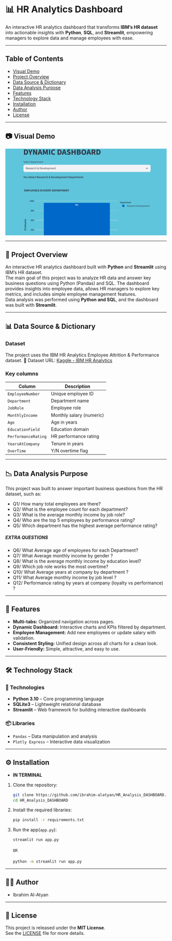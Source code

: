 # 📊 HR Analytics Dashboard
An interactive HR analytics dashboard that transforms **IBM’s HR dataset** into actionable insights with **Python**, **SQL**, and **Streamlit**, empowering managers to explore data and manage employees with ease.

---

## Table of Contents
- [Visual Demo](#visual-demo)  
- [Project Overview](#project-overview)  
- [Data Source & Dictionary](#data-source--dictionary)  
- [Data Analysis Purpose](#data-analysis-purpose)  
- [Features](#features)  
- [Technology Stack](#technology-stack)  
- [Installation](#️-installation)  
- [Author](#author)  
- [License](#license)

---

## 📷 Visual Demo

![Dashboard Screenshot](Dynamic_Dashboard.png)

---

## 📖 Project Overview

An interactive HR analytics dashboard built with **Python** and **Streamlit** using IBM’s HR dataset.  
The main goal of this project was to analyze HR data and answer key business questions using Python (Pandas) and SQL.
The dashboard provides insights into employee data, allows HR managers to explore key metrics, and includes simple employee management features.  
Data analysis was performed using **Python and SQL**, and the dashboard was built with **Streamlit**.

---

## 📊 Data Source & Dictionary

### Dataset
The project uses the IBM HR Analytics Employee Attrition & Performance dataset.
🔗 Dataset URL: [Kaggle - IBM HR Analytics](https://www.kaggle.com/datasets/pavansubhasht/ibm-hr-analytics-attrition-dataset)

### Key columns
| Column | Description |
|---|---|
| `EmployeeNumber` | Unique employee ID |
| `Department` | Department name |
| `JobRole` | Employee role |
| `MonthlyIncome` | Monthly salary (numeric) |
| `Age` | Age in years |
| `EducationField` | Education domain |
| `PerformanceRating` | HR performance rating |
| `YearsAtCompany` | Tenure in years |
| `OverTime` | Y/N overtime flag |

---

## 📉 Data Analysis Purpose

This project was built to answer important business questions from the HR dataset, such as:
- Q1/ How many total employees are there?
- Q2/ What is the employee count for each department?
- Q3/ What is the average monthly income by job role?
- Q4/ Who are the top 5 employees by performance rating?
- Q5/ Which department has the highest average performance rating?
##### EXTRA QUESTIONS
- Q6/ What Average age of employees for each Department?
- Q7/ What Average monthly income by gender ?
- Q8/ What is the average monthly income by education level?
- Q9/ Which job role works the most overtime?
- Q10/ What Average years at company by department ?
- Q11/ What Average monthly income by job level ?
- Q12/ Performance rating by years at company (loyalty vs performance) ?

---

## 🚀 Features
- **Multi-tabs:** Organized navigation across pages.  
- **Dynamic Dashboard:** Interactive charts and KPIs filtered by department.  
- **Employee Management:** Add new employees or update salary with validation.  
- **Consistent Styling:** Unified design across all charts for a clean look.  
- **User-Friendly:** Simple, attractive, and easy to use.

---

## 🛠 Technology Stack

### 🔧 Technologies
- **Python 3.10** – Core programming language  
- **SQLite3** – Lightweight relational database  
- **Streamlit** – Web framework for building interactive dashboards  

### 📦 Libraries
- `Pandas` – Data manipulation and analysis  
- `Plotly Express` – Interactive data visualization

---

## ⚙️ Installation
- **IN TERMINAL**

1. Clone the repository:
   ```bash
   git clone https://github.com/ibrahim-alatyan/HR_Analysis_DASHBOARD.git
   cd HR_Analysis_DASHBOARD

2. Install the required libraries:
    ```bash
    pip install -r requirements.txt

3. Run the app(`app.py`):
    ```bash
    streamlit run app.py

    OR

    python -m streamlit run app.py

---

## 👨‍💻 Author
- Ibrahim Al-Atyan

---

## 📄 License
This project is released under the **MIT License**.  
See the [LICENSE](LICENSE) file for more details.
